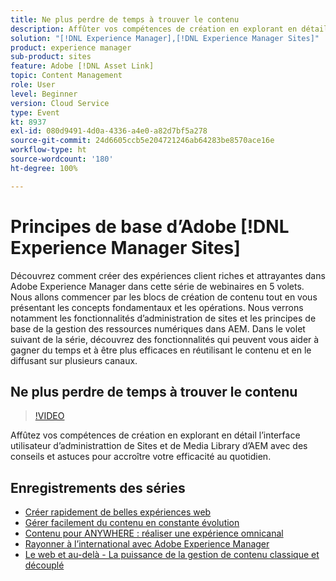 ```yaml
---
title: Ne plus perdre de temps à trouver le contenu
description: Affûter vos compétences de création en explorant en détail l’interface utilisateur d’administrattion de Sites et de Media Library d’AEM avec des conseils et astuces pour accroître votre efficacité au quotidien
solution: "[!DNL Experience Manager],[!DNL Experience Manager Sites]"
product: experience manager
sub-product: sites
feature: Adobe [!DNL Asset Link]
topic: Content Management
role: User
level: Beginner
version: Cloud Service
type: Event
kt: 8937
exl-id: 080d9491-4d0a-4336-a4e0-a82d7bf5a278
source-git-commit: 24d6605ccb5e204721246ab64283be8570ace16e
workflow-type: ht
source-wordcount: '180'
ht-degree: 100%

---
```


# Principes de base d’Adobe [!DNL Experience Manager Sites]

Découvrez comment créer des expériences client riches et attrayantes dans Adobe Experience Manager dans cette série de webinaires en 5 volets. Nous allons commencer par les blocs de création de contenu tout en vous présentant les concepts fondamentaux et les opérations. Nous verrons notamment les fonctionnalités d’administration de sites et les principes de base de la gestion des ressources numériques dans AEM. Dans le volet suivant de la série, découvrez des fonctionnalités qui peuvent vous aider à gagner du temps et à être plus efficaces en réutilisant le contenu et en le diffusant sur plusieurs canaux.

## Ne plus perdre de temps à trouver le contenu

>[!VIDEO](https://video.tv.adobe.com/v/336983/?quality=12&learn=on&hidetitle=true)

Affûtez vos compétences de création en explorant en détail l’interface utilisateur d’administrattion de Sites et de Media Library d’AEM avec des conseils et astuces pour accroître votre efficacité au quotidien.

## Enregistrements des séries

* [Créer rapidement de belles expériences web](authoring-fundamentals.md)
* [Gérer facilement du contenu en constante évolution](collaboration-tools.md)
* [Contenu pour ANYWHERE : réaliser une expérience omnicanal](omnichannel-experiences.md)
* [Rayonner à l’international avec Adobe Experience Manager](multi-site-management-web-translation.md)
* [Le web et au-delà - La puissance de la gestion de contenu classique et découplé](traditional-headless-content-management.md)
